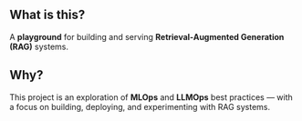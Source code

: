 ## What is this?

A **playground** for building and serving **Retrieval-Augmented Generation (RAG)** systems.

## Why?

This project is an exploration of **MLOps** and **LLMOps** best practices — with a focus on building, deploying, and experimenting with RAG systems.

